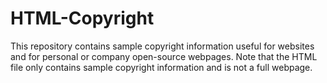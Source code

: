 # HTML-Copyright
This repository contains sample copyright information useful for websites and for personal or company open-source webpages. Note that the HTML file only contains sample copyright information and is not a full webpage.
